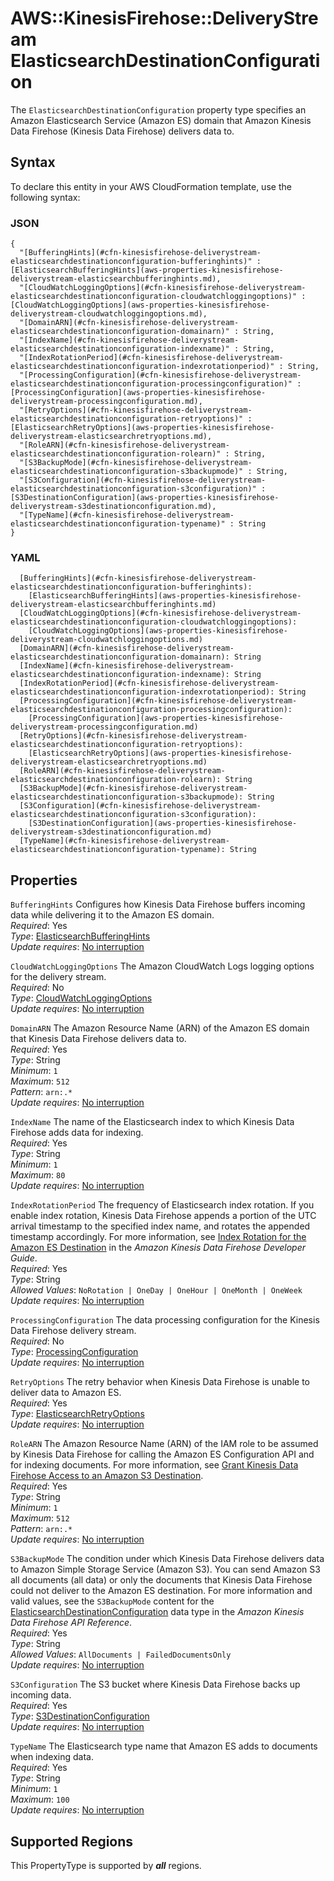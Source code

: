 # AWS::KinesisFirehose::DeliveryStream ElasticsearchDestinationConfiguration<a name="aws-properties-kinesisfirehose-deliverystream-elasticsearchdestinationconfiguration"></a>

The `ElasticsearchDestinationConfiguration` property type specifies an Amazon Elasticsearch Service \(Amazon ES\) domain that Amazon Kinesis Data Firehose \(Kinesis Data Firehose\) delivers data to\. 

## Syntax<a name="aws-properties-kinesisfirehose-deliverystream-elasticsearchdestinationconfiguration-syntax"></a>

To declare this entity in your AWS CloudFormation template, use the following syntax:

### JSON<a name="aws-properties-kinesisfirehose-deliverystream-elasticsearchdestinationconfiguration-syntax.json"></a>

```
{
  "[BufferingHints](#cfn-kinesisfirehose-deliverystream-elasticsearchdestinationconfiguration-bufferinghints)" : [ElasticsearchBufferingHints](aws-properties-kinesisfirehose-deliverystream-elasticsearchbufferinghints.md),
  "[CloudWatchLoggingOptions](#cfn-kinesisfirehose-deliverystream-elasticsearchdestinationconfiguration-cloudwatchloggingoptions)" : [CloudWatchLoggingOptions](aws-properties-kinesisfirehose-deliverystream-cloudwatchloggingoptions.md),
  "[DomainARN](#cfn-kinesisfirehose-deliverystream-elasticsearchdestinationconfiguration-domainarn)" : String,
  "[IndexName](#cfn-kinesisfirehose-deliverystream-elasticsearchdestinationconfiguration-indexname)" : String,
  "[IndexRotationPeriod](#cfn-kinesisfirehose-deliverystream-elasticsearchdestinationconfiguration-indexrotationperiod)" : String,
  "[ProcessingConfiguration](#cfn-kinesisfirehose-deliverystream-elasticsearchdestinationconfiguration-processingconfiguration)" : [ProcessingConfiguration](aws-properties-kinesisfirehose-deliverystream-processingconfiguration.md),
  "[RetryOptions](#cfn-kinesisfirehose-deliverystream-elasticsearchdestinationconfiguration-retryoptions)" : [ElasticsearchRetryOptions](aws-properties-kinesisfirehose-deliverystream-elasticsearchretryoptions.md),
  "[RoleARN](#cfn-kinesisfirehose-deliverystream-elasticsearchdestinationconfiguration-rolearn)" : String,
  "[S3BackupMode](#cfn-kinesisfirehose-deliverystream-elasticsearchdestinationconfiguration-s3backupmode)" : String,
  "[S3Configuration](#cfn-kinesisfirehose-deliverystream-elasticsearchdestinationconfiguration-s3configuration)" : [S3DestinationConfiguration](aws-properties-kinesisfirehose-deliverystream-s3destinationconfiguration.md),
  "[TypeName](#cfn-kinesisfirehose-deliverystream-elasticsearchdestinationconfiguration-typename)" : String
}
```

### YAML<a name="aws-properties-kinesisfirehose-deliverystream-elasticsearchdestinationconfiguration-syntax.yaml"></a>

```
  [BufferingHints](#cfn-kinesisfirehose-deliverystream-elasticsearchdestinationconfiguration-bufferinghints): 
    [ElasticsearchBufferingHints](aws-properties-kinesisfirehose-deliverystream-elasticsearchbufferinghints.md)
  [CloudWatchLoggingOptions](#cfn-kinesisfirehose-deliverystream-elasticsearchdestinationconfiguration-cloudwatchloggingoptions): 
    [CloudWatchLoggingOptions](aws-properties-kinesisfirehose-deliverystream-cloudwatchloggingoptions.md)
  [DomainARN](#cfn-kinesisfirehose-deliverystream-elasticsearchdestinationconfiguration-domainarn): String
  [IndexName](#cfn-kinesisfirehose-deliverystream-elasticsearchdestinationconfiguration-indexname): String
  [IndexRotationPeriod](#cfn-kinesisfirehose-deliverystream-elasticsearchdestinationconfiguration-indexrotationperiod): String
  [ProcessingConfiguration](#cfn-kinesisfirehose-deliverystream-elasticsearchdestinationconfiguration-processingconfiguration): 
    [ProcessingConfiguration](aws-properties-kinesisfirehose-deliverystream-processingconfiguration.md)
  [RetryOptions](#cfn-kinesisfirehose-deliverystream-elasticsearchdestinationconfiguration-retryoptions): 
    [ElasticsearchRetryOptions](aws-properties-kinesisfirehose-deliverystream-elasticsearchretryoptions.md)
  [RoleARN](#cfn-kinesisfirehose-deliverystream-elasticsearchdestinationconfiguration-rolearn): String
  [S3BackupMode](#cfn-kinesisfirehose-deliverystream-elasticsearchdestinationconfiguration-s3backupmode): String
  [S3Configuration](#cfn-kinesisfirehose-deliverystream-elasticsearchdestinationconfiguration-s3configuration): 
    [S3DestinationConfiguration](aws-properties-kinesisfirehose-deliverystream-s3destinationconfiguration.md)
  [TypeName](#cfn-kinesisfirehose-deliverystream-elasticsearchdestinationconfiguration-typename): String
```

## Properties<a name="aws-properties-kinesisfirehose-deliverystream-elasticsearchdestinationconfiguration-properties"></a>

`BufferingHints`  <a name="cfn-kinesisfirehose-deliverystream-elasticsearchdestinationconfiguration-bufferinghints"></a>
Configures how Kinesis Data Firehose buffers incoming data while delivering it to the Amazon ES domain\.  
*Required*: Yes  
*Type*: [ElasticsearchBufferingHints](aws-properties-kinesisfirehose-deliverystream-elasticsearchbufferinghints.md)  
*Update requires*: [No interruption](https://docs.aws.amazon.com/AWSCloudFormation/latest/UserGuide/using-cfn-updating-stacks-update-behaviors.html#update-no-interrupt)

`CloudWatchLoggingOptions`  <a name="cfn-kinesisfirehose-deliverystream-elasticsearchdestinationconfiguration-cloudwatchloggingoptions"></a>
The Amazon CloudWatch Logs logging options for the delivery stream\.  
*Required*: No  
*Type*: [CloudWatchLoggingOptions](aws-properties-kinesisfirehose-deliverystream-cloudwatchloggingoptions.md)  
*Update requires*: [No interruption](https://docs.aws.amazon.com/AWSCloudFormation/latest/UserGuide/using-cfn-updating-stacks-update-behaviors.html#update-no-interrupt)

`DomainARN`  <a name="cfn-kinesisfirehose-deliverystream-elasticsearchdestinationconfiguration-domainarn"></a>
The Amazon Resource Name \(ARN\) of the Amazon ES domain that Kinesis Data Firehose delivers data to\.   
*Required*: Yes  
*Type*: String  
*Minimum*: `1`  
*Maximum*: `512`  
*Pattern*: `arn:.*`  
*Update requires*: [No interruption](https://docs.aws.amazon.com/AWSCloudFormation/latest/UserGuide/using-cfn-updating-stacks-update-behaviors.html#update-no-interrupt)

`IndexName`  <a name="cfn-kinesisfirehose-deliverystream-elasticsearchdestinationconfiguration-indexname"></a>
The name of the Elasticsearch index to which Kinesis Data Firehose adds data for indexing\.  
*Required*: Yes  
*Type*: String  
*Minimum*: `1`  
*Maximum*: `80`  
*Update requires*: [No interruption](https://docs.aws.amazon.com/AWSCloudFormation/latest/UserGuide/using-cfn-updating-stacks-update-behaviors.html#update-no-interrupt)

`IndexRotationPeriod`  <a name="cfn-kinesisfirehose-deliverystream-elasticsearchdestinationconfiguration-indexrotationperiod"></a>
The frequency of Elasticsearch index rotation\. If you enable index rotation, Kinesis Data Firehose appends a portion of the UTC arrival timestamp to the specified index name, and rotates the appended timestamp accordingly\. For more information, see [Index Rotation for the Amazon ES Destination](https://docs.aws.amazon.com/firehose/latest/dev/basic-deliver.html#es-index-rotation) in the *Amazon Kinesis Data Firehose Developer Guide*\.   
*Required*: Yes  
*Type*: String  
*Allowed Values*: `NoRotation | OneDay | OneHour | OneMonth | OneWeek`  
*Update requires*: [No interruption](https://docs.aws.amazon.com/AWSCloudFormation/latest/UserGuide/using-cfn-updating-stacks-update-behaviors.html#update-no-interrupt)

`ProcessingConfiguration`  <a name="cfn-kinesisfirehose-deliverystream-elasticsearchdestinationconfiguration-processingconfiguration"></a>
The data processing configuration for the Kinesis Data Firehose delivery stream\.  
*Required*: No  
*Type*: [ProcessingConfiguration](aws-properties-kinesisfirehose-deliverystream-processingconfiguration.md)  
*Update requires*: [No interruption](https://docs.aws.amazon.com/AWSCloudFormation/latest/UserGuide/using-cfn-updating-stacks-update-behaviors.html#update-no-interrupt)

`RetryOptions`  <a name="cfn-kinesisfirehose-deliverystream-elasticsearchdestinationconfiguration-retryoptions"></a>
The retry behavior when Kinesis Data Firehose is unable to deliver data to Amazon ES\.  
*Required*: Yes  
*Type*: [ElasticsearchRetryOptions](aws-properties-kinesisfirehose-deliverystream-elasticsearchretryoptions.md)  
*Update requires*: [No interruption](https://docs.aws.amazon.com/AWSCloudFormation/latest/UserGuide/using-cfn-updating-stacks-update-behaviors.html#update-no-interrupt)

`RoleARN`  <a name="cfn-kinesisfirehose-deliverystream-elasticsearchdestinationconfiguration-rolearn"></a>
The Amazon Resource Name \(ARN\) of the IAM role to be assumed by Kinesis Data Firehose for calling the Amazon ES Configuration API and for indexing documents\. For more information, see [Grant Kinesis Data Firehose Access to an Amazon S3 Destination](https://docs.aws.amazon.com/firehose/latest/dev/controlling-access.html#using-iam-s3)\.  
*Required*: Yes  
*Type*: String  
*Minimum*: `1`  
*Maximum*: `512`  
*Pattern*: `arn:.*`  
*Update requires*: [No interruption](https://docs.aws.amazon.com/AWSCloudFormation/latest/UserGuide/using-cfn-updating-stacks-update-behaviors.html#update-no-interrupt)

`S3BackupMode`  <a name="cfn-kinesisfirehose-deliverystream-elasticsearchdestinationconfiguration-s3backupmode"></a>
The condition under which Kinesis Data Firehose delivers data to Amazon Simple Storage Service \(Amazon S3\)\. You can send Amazon S3 all documents \(all data\) or only the documents that Kinesis Data Firehose could not deliver to the Amazon ES destination\. For more information and valid values, see the `S3BackupMode` content for the [ElasticsearchDestinationConfiguration](https://docs.aws.amazon.com/firehose/latest/APIReference/API_ElasticsearchDestinationConfiguration.html) data type in the *Amazon Kinesis Data Firehose API Reference*\.   
*Required*: Yes  
*Type*: String  
*Allowed Values*: `AllDocuments | FailedDocumentsOnly`  
*Update requires*: [No interruption](https://docs.aws.amazon.com/AWSCloudFormation/latest/UserGuide/using-cfn-updating-stacks-update-behaviors.html#update-no-interrupt)

`S3Configuration`  <a name="cfn-kinesisfirehose-deliverystream-elasticsearchdestinationconfiguration-s3configuration"></a>
The S3 bucket where Kinesis Data Firehose backs up incoming data\.  
*Required*: Yes  
*Type*: [S3DestinationConfiguration](aws-properties-kinesisfirehose-deliverystream-s3destinationconfiguration.md)  
*Update requires*: [No interruption](https://docs.aws.amazon.com/AWSCloudFormation/latest/UserGuide/using-cfn-updating-stacks-update-behaviors.html#update-no-interrupt)

`TypeName`  <a name="cfn-kinesisfirehose-deliverystream-elasticsearchdestinationconfiguration-typename"></a>
The Elasticsearch type name that Amazon ES adds to documents when indexing data\.  
*Required*: Yes  
*Type*: String  
*Minimum*: `1`  
*Maximum*: `100`  
*Update requires*: [No interruption](https://docs.aws.amazon.com/AWSCloudFormation/latest/UserGuide/using-cfn-updating-stacks-update-behaviors.html#update-no-interrupt)

## Supported Regions

This PropertyType is supported by ***all*** regions.